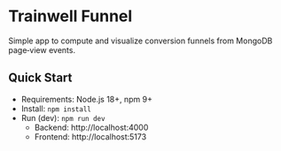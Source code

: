 # Trainwell Funnel
Simple app to compute and visualize conversion funnels from MongoDB page‑view events.

## Quick Start
- Requirements: Node.js 18+, npm 9+
- Install: `npm install`
- Run (dev): `npm run dev`
  - Backend: http://localhost:4000
  - Frontend: http://localhost:5173

